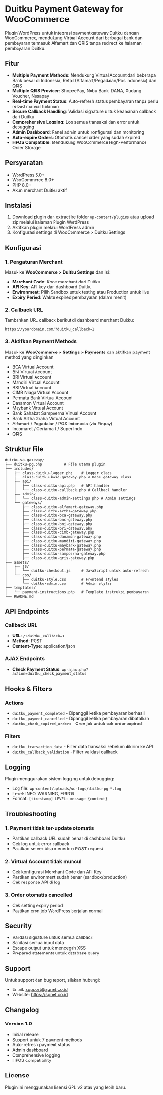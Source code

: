 # Duitku Payment Gateway for WooCommerce

Plugin WordPress untuk integrasi payment gateway Duitku dengan WooCommerce, mendukung Virtual Account dari berbagai bank dan pembayaran termasuk Alfamart dan QRIS tanpa redirect ke halaman pembayaran Duitku.

## Fitur

- **Multiple Payment Methods**: Mendukung Virtual Account dari beberapa Bank besar di Indonesia, Retail (Alfamart/Pegadaian/Pos Indonesia) dan QRIS
- **Multiple QRIS Provider**: ShopeePay, Nobu Bank, DANA, Gudang Voucher, Nusapay
- **Real-time Payment Status**: Auto-refresh status pembayaran tanpa perlu reload manual halaman
- **Secure Callback Handling**: Validasi signature untuk keamanan callback dari Duitku
- **Comprehensive Logging**: Log semua transaksi dan error untuk debugging
- **Admin Dashboard**: Panel admin untuk konfigurasi dan monitoring
- **Auto-expire Orders**: Otomatis cancel order yang sudah expired
- **HPOS Compatible**: Mendukung WooCommerce High-Performance Order Storage

## Persyaratan

- WordPress 6.0+
- WooCommerce 8.0+
- PHP 8.0+
- Akun merchant Duitku aktif

## Instalasi

1. Download plugin dan extract ke folder `wp-content/plugins` atau upload zip melalui halaman Plugin WordPress
2. Aktifkan plugin melalui WordPress admin
3. Konfigurasi settings di WooCommerce > Duitku Settings

## Konfigurasi

### 1. Pengaturan Merchant

Masuk ke **WooCommerce > Duitku Settings** dan isi:

- **Merchant Code**: Kode merchant dari Duitku
- **API Key**: API key dari dashboard Duitku
- **Environment**: Pilih Sandbox untuk testing atau Production untuk live
- **Expiry Period**: Waktu expired pembayaran (dalam menit)

### 2. Callback URL

Tambahkan URL callback berikut di dashboard merchant Duitku:
```
https://yourdomain.com/?duitku_callback=1
```

### 3. Aktifkan Payment Methods

Masuk ke **WooCommerce > Settings > Payments** dan aktifkan payment method yang diinginkan:

- BCA Virtual Account
- BNI Virtual Account
- BRI Virtual Account  
- Mandiri Virtual Account
- BSI Virtual Account
- CIMB Niaga Virtual Account
- Permata Bank Virtual Account
- Danamon Virtual Account
- Maybank Virtual Account
- Bank Sahabat Sampoerna Virtual Account
- Bank Artha Graha Virtual Account
- Alfamart / Pegadaian / POS Indonesia (via Finpay)
- Indomaret / Ceriamart / Super Indo
- QRIS

## Struktur File

```
duitku-va-gateway/
├── duitku-pg.php          # File utama plugin
├── includes/
│   ├── class-duitku-logger.php    # Logger class
│   ├── class-duitku-base-gateway.php # Base gateway class
│   ├── api/
│   │   ├── class-duitku-api.php   # API handler
│   │   └── class-duitku-callback.php # Callback handler
│   ├── admin/
│   │   └── class-duitku-admin-settings.php # Admin settings
│   └── gateways/
│       ├── class-duitku-alfamart-gateway.php
│       ├── class-duitku-artha-gateway.php
│       ├── class-duitku-bca-gateway.php
│       ├── class-duitku-bnc-gateway.php
│       ├── class-duitku-bni-gateway.php
│       ├── class-duitku-bri-gateway.php
│       ├── class-duitku-cimb-gateway.php
│       ├── class-duitku-danamon-gateway.php
│       ├── class-duitku-mandiri-gateway.php
│       ├── class-duitku-maybank-gateway.php
│       ├── class-duitku-permata-gateway.php
│       ├── class-duitku-sampoerna-gateway.php
│       ├── class-duitku-qris-gateway.php
├── assets/
│   ├── js/
│   │   └── duitku-checkout.js     # JavaScript untuk auto-refresh
│   └── css/
│       ├── duitku-style.css       # Frontend styles
│       └── duitku-admin.css       # Admin styles
├── templates/
│   └── payment-instructions.php   # Template instruksi pembayaran
└── README.md
```

## API Endpoints

### Callback URL
- **URL**: `/?duitku_callback=1`
- **Method**: POST
- **Content-Type**: application/json

### AJAX Endpoints
- **Check Payment Status**: `wp-ajax.php?action=duitku_check_payment_status`

## Hooks & Filters

### Actions
- `duitku_payment_completed` - Dipanggil ketika pembayaran berhasil
- `duitku_payment_cancelled` - Dipanggil ketika pembayaran dibatalkan
- `duitku_check_expired_orders` - Cron job untuk cek order expired

### Filters
- `duitku_transaction_data` - Filter data transaksi sebelum dikirim ke API
- `duitku_callback_validation` - Filter validasi callback

## Logging

Plugin menggunakan sistem logging untuk debugging:

- Log file: `wp-content/uploads/wc-logs/duitku-pg-*.log`
- Level: INFO, WARNING, ERROR
- Format: `[timestamp] LEVEL: message {context}`

## Troubleshooting

### 1. Payment tidak ter-update otomatis
- Pastikan callback URL sudah benar di dashboard Duitku
- Cek log untuk error callback
- Pastikan server bisa menerima POST request

### 2. Virtual Account tidak muncul
- Cek konfigurasi Merchant Code dan API Key
- Pastikan environment sudah benar (sandbox/production)
- Cek response API di log

### 3. Order otomatis cancelled
- Cek setting expiry period
- Pastikan cron job WordPress berjalan normal

## Security

- Validasi signature untuk semua callback
- Sanitasi semua input data
- Escape output untuk mencegah XSS
- Prepared statements untuk database query

## Support

Untuk support dan bug report, silakan hubungi:
- Email: support@sgnet.co.id
- Website: https://sgnet.co.id

## Changelog

### Version 1.0
- Initial release
- Support untuk 7 payment methods
- Auto-refresh payment status
- Admin dashboard
- Comprehensive logging
- HPOS compatibility

## License

Plugin ini menggunakan lisensi GPL v2 atau yang lebih baru.